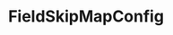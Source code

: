 ---
optionsClassName: FieldSkipMapConfig
optionsClassFullName: MigrationTools._EngineV1.Configuration.FieldMap.FieldSkipMapConfig
configurationSamples:
- name: default
  description: 
  code: >-
    {
      "$type": "FieldSkipMapConfig",
      "WorkItemTypeName": "*",
      "targetField": "System.Description"
    }
  sampleFor: MigrationTools._EngineV1.Configuration.FieldMap.FieldSkipMapConfig
description: Allows you to skip populating an existing field. Value in target with be reset to its OriginalValue.
className: FieldSkipMapConfig
typeName: FieldMaps
architecture: v2
options:
- parameterName: targetField
  type: String
  description: missng XML code comments
  defaultValue: missng XML code comments
- parameterName: WorkItemTypeName
  type: String
  description: missng XML code comments
  defaultValue: missng XML code comments
status: ready
processingTarget: Work Item
classFile: /src/MigrationTools/_EngineV1/Configuration/FieldMap/FieldSkipMapConfig.cs
optionsClassFile: /src/MigrationTools/_EngineV1/Configuration/FieldMap/FieldSkipMapConfig.cs

redirectFrom: []
layout: reference
toc: true
permalink: /Reference/v2/FieldMaps/FieldSkipMapConfig/
title: FieldSkipMapConfig
categories:
- FieldMaps
- v2
topics:
- topic: notes
  path: ../../../../../docs/Reference/v2/FieldMaps/FieldSkipMapConfig-notes.md
  exists: false
  markdown: ''
- topic: introduction
  path: ../../../../../docs/Reference/v2/FieldMaps/FieldSkipMapConfig-introduction.md
  exists: false
  markdown: ''

---